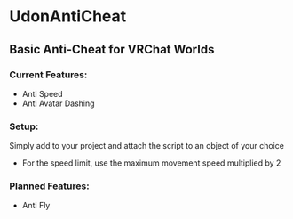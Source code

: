 # UdonAntiCheat

## Basic Anti-Cheat for VRChat Worlds


### Current Features:
- Anti Speed
- Anti Avatar Dashing


### Setup:
Simply add to your project and attach the script to an object of your choice
- For the speed limit, use the maximum movement speed multiplied by 2


### Planned Features:
- Anti Fly

